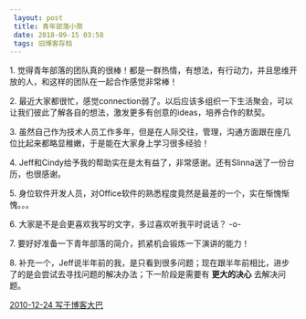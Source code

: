 ```yaml
---
 layout: post
 title: 青年部落小聚
 date: 2018-09-15 03:58
 tags: 旧博客存档
---
```

1\. 觉得青年部落的团队真的很棒！都是一群热情，有想法，有行动力，并且思维开放的人，和这样的团队在一起合作感觉非常棒！

2\. 最近大家都很忙，感觉connection弱了。以后应该多组织一下生活聚会，可以让我们彼此了解各自的想法，激发更多有创意的ideas，培养合作的默契。

3\. 虽然自己作为技术人员工作多年，但是在人际交往，管理，沟通方面跟在座几位比起来都略显稚嫩，于是能在大家身上学习很多经验！

4\. Jeff和Cindy给予我的帮助实在是太有益了，非常感谢。还有Slinna送了一份台历，也很感谢。

5\. 身位软件开发人员，对Office软件的熟悉程度竟然是最差的一个，实在惭愧惭愧。。。

6\. 大家是不是会更喜欢我写的文字，多过喜欢听我平时说话？ -o-

7\. 要好好准备一下青年部落的简介，抓紧机会锻炼一下演讲的能力！

8\. 补充一个，Jeff说半年前的我，是只看到很多问题；现在跟半年前相比，进步了的是会尝试去寻找问题的解决办法；下一阶段是需要有 **更大的决心**
去解决问题。

[2010-12-24 写于博客大巴](http://terryoy.blogbus.com/logs/92322475.html)

